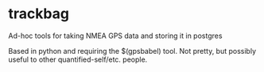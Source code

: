 trackbag
========

Ad-hoc tools for taking NMEA GPS data and storing it in postgres

Based in python and requiring the $(gpsbabel) tool. Not pretty, but possibly useful to other quantified-self/etc. people.

